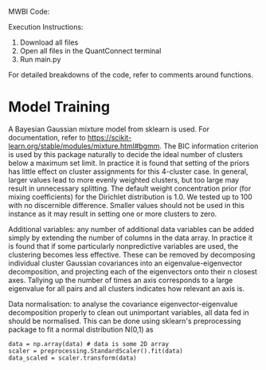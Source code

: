 MWBI Code:

Execution Instructions:

1. Download all files
2. Open all files in the QuantConnect terminal
3. Run main.py 

For detailed breakdowns of the code, refer to comments around functions.

# Model Training
A Bayesian Gaussian mixture model from sklearn is used. For documentation, refer to https://scikit-learn.org/stable/modules/mixture.html#bgmm. The BIC information criterion is used by this package naturally to decide the ideal number of clusters below a maximum set limit. 
In practice it is found that setting of the priors has little effect on cluster assignments for this 4-cluster case. In general, larger values lead to more evenly weighted clusters, but too large may result in unnecessary splitting. The default weight concentration prior (for mixing coefficients) for the Dirichlet distribution is 1.0. We tested up to 100 with no discernible difference. Smaller values should not be used in this instance as it may result in setting one or more clusters to zero.

Additional variables: any number of additional data variables can be added simply by extending the number of columns in the data array. In practice it is found that if some particularly nonpredictive variables are used, the clustering becomes less effective. These can be removed by decomposing individual cluster Gaussian covariances into an eigenvalue-eigenvector decomposition, and projecting each of the eigenvectors onto their n closest axes. Tallying up the number of times an axis corresponds to a large eigenvalue for all pairs and all clusters indicates how relevant an axis is. 

Data normalisation: to analyse the covariance eigenvector-eigenvalue decomposition properly to clean out unimportant variables, all data fed in should be normalised. This can be done using sklearn's preprocessing package to fit a normal distribution N(0,1) as

```
data = np.array(data) # data is some 2D array
scaler = preprocessing.StandardScaler().fit(data)
data_scaled = scaler.transform(data)
```
